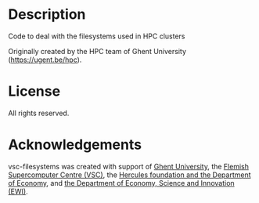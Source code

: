 # Description

Code to deal with the filesystems used in HPC clusters

Originally created by the HPC team of Ghent University (https://ugent.be/hpc).

# License
All rights reserved.

# Acknowledgements
vsc-filesystems was created with support of [Ghent University](http://www.ugent.be/en),
the [Flemish Supercomputer Centre (VSC)](https://vscentrum.be/nl/en),
the [Hercules foundation and the Department of Economy](http://www.herculesstichting.be/in_English),
and [the Department of Economy, Science and Innovation (EWI)](http://www.ewi-vlaanderen.be/en).

